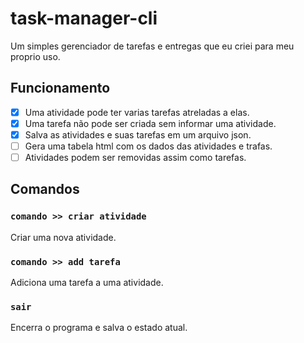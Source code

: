 # task-manager-cli
Um simples gerenciador de tarefas e entregas que eu criei para meu proprio uso.

## Funcionamento
- [x] Uma atividade pode ter varias tarefas atreladas a elas.
- [x] Uma tarefa não pode ser criada sem informar uma atividade.
- [x] Salva as atividades e suas tarefas em um arquivo json.
- [ ] Gera uma tabela html com os dados das atividades e trafas.
- [ ] Atividades podem ser removidas assim como tarefas.

## Comandos
### `comando >> criar atividade`
Criar uma nova atividade.
### `comando >> add tarefa`
Adiciona uma tarefa a uma atividade.
### `sair`
Encerra o programa e salva o estado atual.

